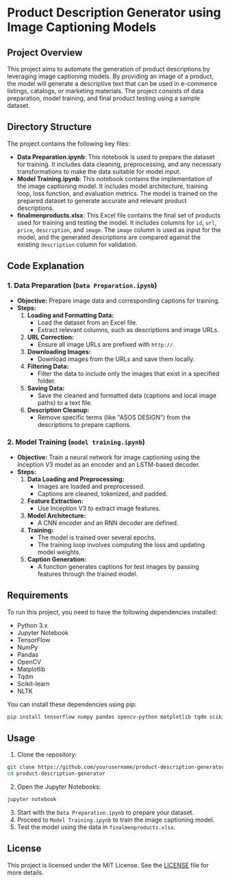 # Product Description Generator using Image Captioning Models

## Project Overview

This project aims to automate the generation of product descriptions by leveraging image captioning models. By providing an image of a product, the model will generate a descriptive text that can be used in e-commerce listings, catalogs, or marketing materials. The project consists of data preparation, model training, and final product testing using a sample dataset.

## Directory Structure

The project contains the following key files:

- **Data Preparation.ipynb**: This notebook is used to prepare the dataset for training. It includes data cleaning, preprocessing, and any necessary transformations to make the data suitable for model input.
- **Model Training.ipynb**: This notebook contains the implementation of the image captioning model. It includes model architecture, training loop, loss function, and evaluation metrics. The model is trained on the prepared dataset to generate accurate and relevant product descriptions.
- **finalmenproducts.xlsx**: This Excel file contains the final set of products used for training and testing the model. It includes columns for `id`, `url`, `price`, `description`, and `image`. The `image` column is used as input for the model, and the generated descriptions are compared against the existing `description` column for validation.

## Code Explanation

### 1. **Data Preparation (`Data Preparation.ipynb`)**
   - **Objective:** Prepare image data and corresponding captions for training.
   - **Steps:**
     1. **Loading and Formatting Data:**
        - Load the dataset from an Excel file.
        - Extract relevant columns, such as descriptions and image URLs.
     2. **URL Correction:**
        - Ensure all image URLs are prefixed with `http://`.
     3. **Downloading Images:**
        - Download images from the URLs and save them locally.
     4. **Filtering Data:**
        - Filter the data to include only the images that exist in a specified folder.
     5. **Saving Data:**
        - Save the cleaned and formatted data (captions and local image paths) to a text file.
     6. **Description Cleanup:**
        - Remove specific terms (like "ASOS DESIGN") from the descriptions to prepare captions.

### 2. **Model Training (`model training.ipynb`)**
   - **Objective:** Train a neural network for image captioning using the Inception V3 model as an encoder and an LSTM-based decoder.
   - **Steps:**
     1. **Data Loading and Preprocessing:**
        - Images are loaded and preprocessed.
        - Captions are cleaned, tokenized, and padded.
     2. **Feature Extraction:**
        - Use Inception V3 to extract image features.
     3. **Model Architecture:**
        - A CNN encoder and an RNN decoder are defined.
     4. **Training:**
        - The model is trained over several epochs.
        - The training loop involves computing the loss and updating model weights.
     5. **Caption Generation:**
        - A function generates captions for test images by passing features through the trained model.

## Requirements

To run this project, you need to have the following dependencies installed:

- Python 3.x
- Jupyter Notebook
- TensorFlow
- NumPy
- Pandas
- OpenCV
- Matplotlib
- Tqdm
- Scikit-learn
- NLTK

You can install these dependencies using pip:

```bash
pip install tensorflow numpy pandas opencv-python matplotlib tqdm scikit-learn nltk
```

## Usage

1. Clone the repository:

```bash
git clone https://github.com/yourusername/product-description-generator.git
cd product-description-generator
```

2. Open the Jupyter Notebooks:

```bash
jupyter notebook
```

3. Start with the `Data Preparation.ipynb` to prepare your dataset.
4. Proceed to `Model Training.ipynb` to train the image captioning model.
5. Test the model using the data in `finalmenproducts.xlsx`.


## License

This project is licensed under the MIT License. See the [LICENSE](LICENSE) file for more details.

